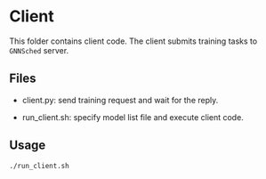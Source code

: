 # Client

This folder contains client code. The client submits training tasks to `GNNSched` server.

## Files

- client.py: send training request and wait for the reply.

- run\_client.sh: specify model list file and execute client code.

## Usage

```
./run_client.sh
```
